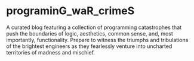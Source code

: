 # programinG_waR_crimeS
A curated blog featuring a collection of programming catastrophes that push the boundaries of logic, aesthetics, common sense, and, most importantly, functionality. Prepare to witness the triumphs and tribulations of the brightest engineers as they fearlessly venture into uncharted territories of madness and mischief.
